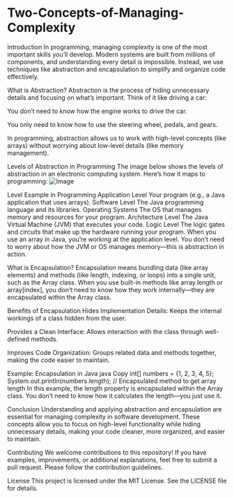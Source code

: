 # Two-Concepts-of-Managing-Complexity

Introduction
In programming, managing complexity is one of the most important skills you’ll develop. Modern systems are built from millions of components, and understanding every detail is impossible. Instead, we use techniques like abstraction and encapsulation to simplify and organize code effectively.

What is Abstraction?
Abstraction is the process of hiding unnecessary details and focusing on what’s important. Think of it like driving a car:

You don’t need to know how the engine works to drive the car.

You only need to know how to use the steering wheel, pedals, and gears.

In programming, abstraction allows us to work with high-level concepts (like arrays) without worrying about low-level details (like memory management).

Levels of Abstraction in Programming
The image below shows the levels of abstraction in an electronic computing system. Here’s how it maps to programming:
![Image](https://github.com/user-attachments/assets/2835bee6-9582-425d-a100-f04a5e748d4c)


Level	Example in Programming
Application Level	Your program (e.g., a Java application that uses arrays).
Software Level	The Java programming language and its libraries.
Operating Systems	The OS that manages memory and resources for your program.
Architecture Level	The Java Virtual Machine (JVM) that executes your code.
Logic Level	The logic gates and circuits that make up the hardware running your program.
When you use an array in Java, you’re working at the application level. You don’t need to worry about how the JVM or OS manages memory—this is abstraction in action.

What is Encapsulation?
Encapsulation means bundling data (like array elements) and methods (like length, indexing, or loops) into a single unit, such as the Array class. When you use built-in methods like array.length or array[index], you don’t need to know how they work internally—they are encapsulated within the Array class.

Benefits of Encapsulation
Hides Implementation Details: Keeps the internal workings of a class hidden from the user.

Provides a Clean Interface: Allows interaction with the class through well-defined methods.

Improves Code Organization: Groups related data and methods together, making the code easier to maintain.

Example: Encapsulation in Java
java
Copy
int[] numbers = {1, 2, 3, 4, 5};
System.out.println(numbers.length); // Encapsulated method to get array length
In this example, the length property is encapsulated within the Array class. You don’t need to know how it calculates the length—you just use it.

Conclusion
Understanding and applying abstraction and encapsulation are essential for managing complexity in software development. These concepts allow you to focus on high-level functionality while hiding unnecessary details, making your code cleaner, more organized, and easier to maintain.

Contributing
We welcome contributions to this repository! If you have examples, improvements, or additional explanations, feel free to submit a pull request. Please follow the contribution guidelines.

License
This project is licensed under the MIT License. See the LICENSE file for details.
